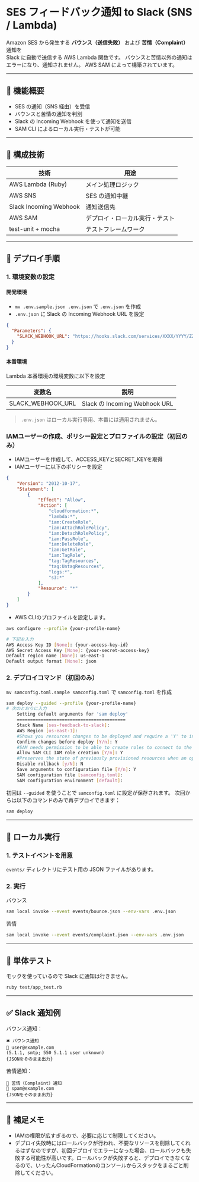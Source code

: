 # SES フィードバック通知 to Slack (SNS / Lambda)

Amazon SES から発生する **バウンス（送信失敗）** および **苦情（Complaint）** 通知を  
Slack に自動で送信する AWS Lambda 関数です。
バウンスと苦情以外の通知はエラーになり、通知されません。
AWS SAM によって構築されています。

---

## 📌 機能概要

- SES の通知（SNS 経由）を受信
- バウンスと苦情の通知を判別
- Slack の Incoming Webhook を使って通知を送信
- SAM CLI によるローカル実行・テストが可能

---

## 🧱 構成技術

| 技術                     | 用途              |
|------------------------|-----------------|
| AWS Lambda (Ruby)      | メイン処理ロジック       |
| AWS SNS                | SES の通知中継       |
| Slack Incoming Webhook | 通知送信先           |
| AWS SAM                | デプロイ・ローカル実行・テスト |
| test-unit + mocha      | テストフレームワーク      |

---

## 🚀 デプロイ手順

### 1. 環境変数の設定

#### 開発環境

- `mv .env.sample.json .env.json` で `.env.json` を作成
- `.env.json` に Slack の Incoming Webhook URL を設定

```json
{
  "Parameters": {
    "SLACK_WEBHOOK_URL": "https://hooks.slack.com/services/XXXX/YYYY/ZZZZ"
  }
}
```

#### 本番環境
Lambda 本番環境の環境変数に以下を設定

| 変数名               | 説明                           |
|-------------------|------------------------------|
| SLACK_WEBHOOK_URL | Slack の Incoming Webhook URL |

> `.env.json` はローカル実行専用、本番には適用されません。

### IAMユーザーの作成、ポリシー設定とプロファイルの設定（初回のみ）
- IAMユーザーを作成して、ACCESS_KEYとSECRET_KEYを取得
- IAMユーザーに以下のポリシーを設定
```json
{
	"Version": "2012-10-17",
	"Statement": [
		{
			"Effect": "Allow",
			"Action": [
				"cloudformation:*",
				"lambda:*",
				"iam:CreateRole",
				"iam:AttachRolePolicy",
				"iam:DetachRolePolicy",
				"iam:PassRole",
				"iam:DeleteRole",
				"iam:GetRole",
				"iam:TagRole",
				"tag:TagResources",
				"tag:UntagResources",
				"logs:*",
				"s3:*"
			],
			"Resource": "*"
		}
	]
}
```
- AWS CLIのプロファイルを設定します。
```bash
aws configure --profile {your-profile-name}

# 下記を入力
AWS Access Key ID [None]: {your-access-key-id}
AWS Secret Access Key [None]: {your-secret-access-key}
Default region name [None]: us-east-1
Default output format [None]: json
```

### 2. デプロイコマンド（初回のみ）

`mv samconfig.toml.sample samconfig.toml` で `samconfig.toml` を作成

```bash
sam deploy --guided --profile {your-profile-name}
# 次のとおりに入力
	Setting default arguments for 'sam deploy'
	=========================================
	Stack Name [ses-feedback-to-slack]:
	AWS Region [us-east-1]:
	#Shows you resources changes to be deployed and require a 'Y' to initiate deploy
	Confirm changes before deploy [Y/n]: Y
	#SAM needs permission to be able to create roles to connect to the resources in your template
	Allow SAM CLI IAM role creation [Y/n]: Y
	#Preserves the state of previously provisioned resources when an operation fails
	Disable rollback [y/N]: N
	Save arguments to configuration file [Y/n]: Y
	SAM configuration file [samconfig.toml]:
	SAM configuration environment [default]:
```

初回は `--guided` を使うことで `samconfig.toml` に設定が保存されます。
次回からは以下のコマンドのみで再デプロイできます：

```bash
sam deploy
```

---

## 🔁 ローカル実行

### 1. テストイベントを用意

`events/` ディレクトリにテスト用の JSON ファイルがあります。

### 2. 実行

バウンス
```bash
sam local invoke --event events/bounce.json --env-vars .env.json
```

苦情
```bash
sam local invoke --event events/complaint.json --env-vars .env.json
```

---

## 🧪 単体テスト

モックを使っているので Slack に通知は行きません。

```bash
ruby test/app_test.rb
```

---

## ✅ Slack 通知例

バウンス通知：

```
🛎️ バウンス通知
📩 user@example.com
(5.1.1, smtp; 550 5.1.1 user unknown)
{JSONをそのまま出力}
```

苦情通知：

```
🚨 苦情（Complaint）通知
📩 spam@example.com
{JSONをそのまま出力}
```

---

## 📎 補足メモ

- IAMの権限が広すぎるので、必要に応じて制限してください。 
- デプロイ失敗時にはロールバックが行われ、不要なリソースを削除してくれるはずなのですが、初回デプロイでエラーになった場合、ロールバックも失敗する可能性が高いです。ロールバックが失敗すると、デプロイできなくなるので、いったんCloudFormationのコンソールからスタックをまるごと削除してください。

